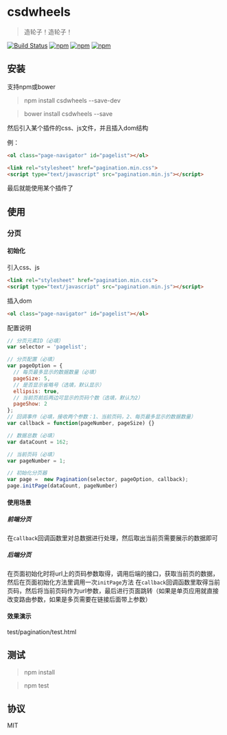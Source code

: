 # csdwheels

> 造轮子！造轮子！

[![Build Status](https://travis-ci.org/csd758371536/csdwheels.svg?branch=master)](https://travis-ci.org/csd758371536/csdwheels) [![npm](https://img.shields.io/npm/v/csdwheels.svg?style=flat-square)](https://www.npmjs.com/package/csdwheels) [![npm](https://img.shields.io/npm/dt/csdwheels.svg?style=flat-square)](https://www.npmjs.com/package/csdwheels) [![npm](https://img.shields.io/npm/l/csdwheels.svg?style=flat-square)](https://www.npmjs.com/package/csdwheels)


## 安装

支持npm或bower

> npm install csdwheels --save-dev

> bower install csdwheels --save

然后引入某个插件的css、js文件，并且插入dom结构

例：
```html
<ol class="page-navigator" id="pagelist"></ol>

<link rel="stylesheet" href="pagination.min.css">
<script type="text/javascript" src="pagination.min.js"></script>
```

最后就能使用某个插件了


## 使用

### 分页

#### 初始化

引入css、js
```html
<link rel="stylesheet" href="pagination.min.css">
<script type="text/javascript" src="pagination.min.js"></script>
```

插入dom
```html
<ol class="page-navigator" id="pagelist"></ol>
```

配置说明
```js
// 分页元素ID（必填）
var selector = 'pagelist';

// 分页配置（必填）
var pageOption = {
  // 每页最多显示的数据数量（必填）
  pageSize: 5,
  // 是否显示省略号（选填，默认显示）
  ellipsis: true,
  // 当前页前后两边可显示的页码个数（选填，默认为2）
  pageShow: 2
};
// 回调事件（必填，接收两个参数：1、当前页码，2、每页最多显示的数据数量）
var callback = function(pageNumber, pageSize) {}

// 数据总数（必填）
var dataCount = 162;

// 当前页码（必填）
var pageNumber = 1;

// 初始化分页器
var page =  new Pagination(selector, pageOption, callback);
page.initPage(dataCount, pageNumber)
```

#### 使用场景

##### 前端分页

在`callback`回调函数里对总数据进行处理，然后取出当前页需要展示的数据即可

##### 后端分页

在页面初始化时将url上的页码参数取得，调用后端的接口，获取当前页的数据，然后在页面初始化方法里调用一次`initPage`方法
在`callback`回调函数里取得当前页码，然后将当前页码作为url参数，最后进行页面跳转（如果是单页应用就直接改变路由参数，如果是多页需要在链接后面带上参数）

#### 效果演示

test/pagination/test.html

## 测试

> npm install

> npm test


## 协议

MIT
